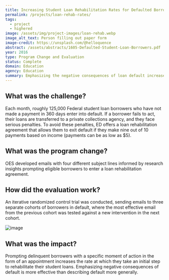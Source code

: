```yaml
---
title: Increasing Student Loan Rehabilitation Rates for Defaulted Borrowers
permalink: /projects/loan-rehab-rates/
tags: 
  - project
  - highered
image: /assets/img/project-images/loan-rehab.webp
image_alt_text: Person filling out paper form
image-credit: https://unsplash.com/@helloquence
abstract: /assets/abstracts/1605-Defaulted-Student-Loan-Borrowers.pdf
year: 2016
type: Program Change and Evaluation
status: Complete
domain: Education
agency: Education
summary: Emphasizing the negative consequences of loan default increases entry into loan rehabilitation programs.
---
```

## What was the challenge?

Each month, roughly 125,000 Federal student loan borrowers who have not made a payment in 360 days enter into default. If a borrower fails to act, their loans are transferred to a private collections agency, and they face serious penalties. To avoid these penalties, ED offers a loan rehabilitation agreement that allows them to exit default if they make nine out of 10 payments based on income (payments can be as low as $5).

## What was the program change?

OES developed emails with four different subject lines informed by research insights prompting eligible borrowers to enter a loan rehabilitation agreement.

## How did the evaluation work?

An iterative randomized control trial was conducted, sending emails to three separate cohorts of borrowers in default, where the most effective email from the previous cohort was tested against a new intervention in the next cohort.

![image]({{site.baseurl}}/assets/img/project-images/1605-graph.png)

## What was the impact?

Prompting delinquent borrowers with a specific moment of action in the form of an appointment increases the rate at which they take an initial step to rehabilitate their student loans. Emphasizing negative consequences of default is more effective than describing default more generally.
